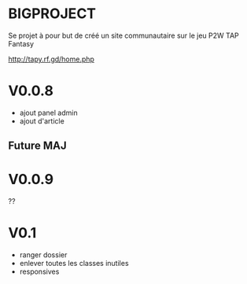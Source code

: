 # BIGPROJECT

Se projet à pour but de créé un site communautaire sur le jeu P2W TAP Fantasy

http://tapy.rf.gd/home.php



# V0.0.8

- ajout panel admin
- ajout d'article 

## Future MAJ

# V0.0.9 
  ??
  
# V0.1

  - ranger dossier 
  - enlever toutes les classes inutiles
  - responsives

